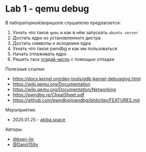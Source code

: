 # Lab 1 - qemu debug

В лабораторной/воркшопе слушателю предлагается:
1. Узнать что такое `qemu` и как в нём запускать `ubuntu server`
2. Достать ядро из установленного дистра
3. Достать символы и исходники ядра
4. Узнать что такое pwndbg и как им пользоваться
5. Начать отлаживать ядро
6. Решить таск [угадай число](./proc-guess-game/) с помощью отладки

Полезные ссылки:
- https://docs.kernel.org/dev-tools/gdb-kernel-debugging.html
- https://wiki.qemu.org/Documentation 
- https://wiki.qemu.org/Documentation/Networking 
- https://pwndbg.re/CheatSheet.pdf 
- https://github.com/pwndbg/pwndbg/blob/dev/FEATURES.md

Мероприятия:
- 2025.01.25 - [akiba.space](https://akiba.space)

Авторы:
- [@ksen-lin](https://github.com/ksen-lin)
- [@Daniil159x](https://github.com/Daniil159x)
